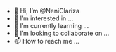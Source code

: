 - 👋 Hi, I’m @NeniClariza
- 👀 I’m interested in ...
- 🌱 I’m currently learning ...
- 💞️ I’m looking to collaborate on ...
- 📫 How to reach me ...

<!---
NeniClariza/NeniClariza is a ✨ special ✨ repository because its `README.md` (this file) appears on your GitHub profile.
You can click the Preview link to take a look at your changes.
--->
